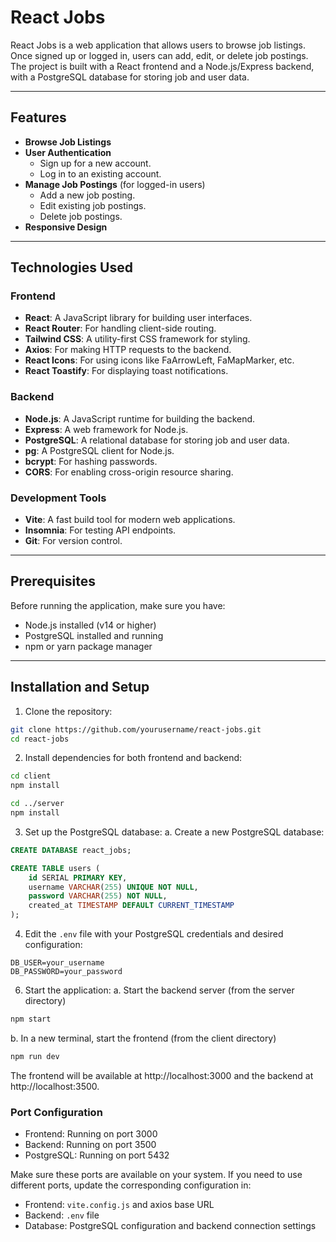 # React Jobs

React Jobs is a web application that allows users to browse job listings. Once signed up or logged in, users can add, edit, or delete job postings. The project is built with a React frontend and a Node.js/Express backend, with a PostgreSQL database for storing job and user data.

---

## Features

- **Browse Job Listings**
- **User Authentication**
  - Sign up for a new account.
  - Log in to an existing account.
- **Manage Job Postings** (for logged-in users)
  - Add a new job posting.
  - Edit existing job postings.
  - Delete job postings.
- **Responsive Design**

---

## Technologies Used

### Frontend
- **React**: A JavaScript library for building user interfaces.
- **React Router**: For handling client-side routing.
- **Tailwind CSS**: A utility-first CSS framework for styling.
- **Axios**: For making HTTP requests to the backend.
- **React Icons**: For using icons like FaArrowLeft, FaMapMarker, etc.
- **React Toastify**: For displaying toast notifications.

### Backend
- **Node.js**: A JavaScript runtime for building the backend.
- **Express**: A web framework for Node.js.
- **PostgreSQL**: A relational database for storing job and user data.
- **pg**: A PostgreSQL client for Node.js.
- **bcrypt**: For hashing passwords.
- **CORS**: For enabling cross-origin resource sharing.

### Development Tools
- **Vite**: A fast build tool for modern web applications.
- **Insomnia**: For testing API endpoints.
- **Git**: For version control.

---

## Prerequisites

Before running the application, make sure you have:
- Node.js installed (v14 or higher)
- PostgreSQL installed and running
- npm or yarn package manager

---

## Installation and Setup

1. Clone the repository:
```sh
git clone https://github.com/yourusername/react-jobs.git
cd react-jobs
```
2. Install dependencies for both frontend and backend:
```sh
cd client
npm install

cd ../server
npm install
```
3. Set up the PostgreSQL database:
a. Create a new PostgreSQL database:
```sql
CREATE DATABASE react_jobs;
```

```sql
CREATE TABLE users (
    id SERIAL PRIMARY KEY,
    username VARCHAR(255) UNIQUE NOT NULL,
    password VARCHAR(255) NOT NULL,
    created_at TIMESTAMP DEFAULT CURRENT_TIMESTAMP
);
```
4. Edit the `.env` file with your PostgreSQL credentials and desired configuration:
```env
DB_USER=your_username
DB_PASSWORD=your_password
```
6. Start the application:
   a.  Start the backend server (from the server directory)
  ```sh
  npm start
  ```
  b. In a new terminal, start the frontend (from the client directory)
  ```sh
  npm run dev
  ```
The frontend will be available at http://localhost:3000 and the backend at http://localhost:3500.

### Port Configuration

- Frontend: Running on port 3000
- Backend: Running on port 3500
- PostgreSQL: Running on port 5432

Make sure these ports are available on your system. If you need to use different ports, update the corresponding configuration in:

- Frontend: `vite.config.js` and axios base URL
- Backend: `.env` file
- Database: PostgreSQL configuration and backend connection settings
